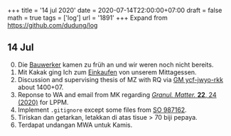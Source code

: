 +++
title = '14 jul 2020'
date = 2020-07-14T22:00:00+07:00
draft = false
math = true
tags = ['log']
url = '1891'
+++
Expand from https://github.com/dudung/log <!--more-->

## 14 Jul
0. Die [Bauwerker](https://educalingo.com/en/dic-de/bauwerker) kamen zu fr&uuml;h an und wir weren noch nicht bereits.
1. Mit Kakak ging Ich zum [Einkaufen](https://quizlet.com/450047841/einkaufen-shopping-flash-cards) von unserem Mittagessen.
2. Discussion and supervising thesis of MZ with RQ via [GM ycf-jwyo-rkk](https://meet.google.com/ycf-jwyo-rkk)  about 1400+07.
3. Reponse to WA and email from MK regarding [_Granul. Matter._ **22**, 24 (2020)](https://doi.org/10.1007/s10035-019-0991-6) for LPPM.
4. Implement `.gitignore` except some files from [SO 987162](https://stackoverflow.com/a/987162/9475509).
5. Tiriskan dan getarkan, letakkan di atas tisue > 70 biji pepaya.
6. Terdapat undangan MWA untuk Kamis.
